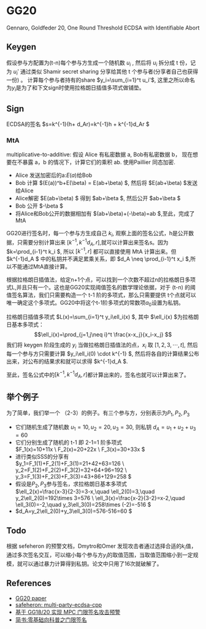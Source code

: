 # GG20

Gennaro, Goldfeder 20, One Round Threshold ECDSA with Identifiable Abort

## Keygen

假设参与方配置为(t-n)每个参与方生成一个随机数 $u_i$ , 然后将 $u_i$ 拆分成 t 份，记为 $u_i'$ 通过类似 Shamir secret sharing 分享给其他 t 个参与者(分享者自己也获得一份) 。 计算每个参与者持有的share $y_i=\sum_{i=1}^t u_i'$, 这里之所以命名为$y_i$是为了和下文sign时使用拉格朗日插值多项式做铺垫。

## Sign

ECDSA的签名 $s=k^{-1}(h+ d_Ar)=k^{-1}h + k^{-1}d_Ar $

### MtA

multiplicative-to-additive: 假设 Alice 有私密数据 a, Bob有私密数据 b， 现在想要在不暴露 a，b 的情况下，计算它们的乘积 ab. 使用Paillier 同态加密.

* Alice 发送加密后的a:$E(a)$给Bob
* Bob 计算 $(E(a))^b+E(\beta) = E(ab+\beta) $, 然后将 $E(ab+\beta) $发送给Alice
* Alice解密 $E(ab+\beta) $ 得到 $ab+\beta $, 然后公开 $ab+\beta $
* Bob 公开 $-\beta $
* 将Alice和Bob公开的数据相加有 $(ab+\beta)+(-\beta)=ab $,至此，完成了MtA

GG20进行签名时，每一个参与方生成自己 $k_i$, 观察上面的签名公式，h是公开数据，只需要分别计算出来 $[k^{-1}, k^{-1}d_A, r ]$,就可以计算出来签名s。因为 $k=\prod_{i-1}^t k_i $, 所以 $[k^{-1}, r]$ 都可以直接使用 MtA 计算出来。但 $k^{-1}d_A $ 中的私钥并不满足累乘关系，即 $d_A \neq \prod_{i-1}^t x_i $,所以不能通过MtA直接计算。

根据拉格朗日插值法，给定n+1个点，可以找到一个次数不超过n的拉格朗日多项式L,并且只有一个。这也是GG20实现阈值签名的数学理论依据，对于 (t-n) 的阈值签名算法，我们只需要构造一个 t-1 阶的多项式，那么只需要提供 t个点就可以唯一确定这个多项式。GG20中将这个t-1阶多项式的常数项$a_0$设置为私钥。

拉格朗日插值多项式 $L(x)=\sum_{i=1}^t y_i\ell_i(x) $, 其中 $\ell_i(x) $为拉格朗日基本多项式：
$$\ell_i(x)=\prod_{j=1,j\neq i}^t \frac{x-x_j}{x_i-x_j} $$
我们将 keygen 阶段生成的 $y_i$ 当做拉格朗日插值法的点，$x_i$ 取 $[1,2,3,\cdots,t]$, 然后每一个参与方只需要计算 $y_i\ell_i(0) \cdot k^{-1} $, 然后将各自的计算结果公布出来，对公布的结果求和就可以求得 $k^{-1}d_A $.

至此，签名公式中的$[k^{-1}, k^{-1}d_A, r ]$都计算出来的，签名也就可以计算出来了。

## 举个例子

为了简单，我们举一个 （2-3）的例子。有三个参与方，分别表示为$P_1,P_2,P_3$

* 它们随机生成了随机数 $u_1=10, u_2=20, u_3=30$, 则私钥 $d_A=u_1+u_2+u_3=60$
* 它们分别生成了随机的 t-1 即 2-1=1 阶多项式 \
$F_1(x)=10+11x \\ F_2(x)=20+22x \\ F_3(x)=30+33x $
* 进行类似SSS的分享有 \
$y_1=F_1(1)+F_2(1)+F_3(1)=21+42+63=126 \\ y_2=F_1(2)+F_2(2)+F_3(2)=32+64+96=192 \\ y_3=F_1(3)+F_2(3)+F_3(3)=43+86+129=258 $
* 假设是$P_2,P_3$参与签名，求拉格朗日基本多项式 \
$\ell_2(x)=\frac{x-3}{2-3}=3-x,\quad \ell_2(0)=3,\quad y_2\ell_2(0)=192\times 3=576 \\
\ell_3(x)=\frac{x-2}{3-2}=x-2,\quad \ell_3(0)=-2,\quad y_3\ell_3(0)=258\times (-2)=-516
$
* $d_A=y_2\ell_2(0)+y_3\ell_3(0)=576-516=60 $

## Todo

根据 sefeheron 的预警文档，Dmytro和Omer 发现攻击者通过选择合适的$k_i$值，通过多次签名交互，可以缩小每个参与方$y_i$的取值范围，当取值范围缩小到一定规模，就可以通过暴力计算得到私钥。论文中只用了16次就破解了。

## References

* [GG20 paper](https://eprint.iacr.org/2020/540.pdf)
* [safeheron: multi-party-ecdsa-cpp](https://github.com/Safeheron/multi-party-ecdsa-cpp)
* [基于 GG18/20 实现 MPC 门限签名攻击预警](https://blog.safeheron.com/blog/v/jian-ti-zhong-wen-2/safeheron-dong-cha/an-quan-lu-wen-zhang/ji-yu-gg1820-shi-xian-mpc-men-xian-qian-ming-gong-ji-yu-jing)
* [简书:零基础向科普之门限签名](https://www.jianshu.com/p/a3130472b3e0)
